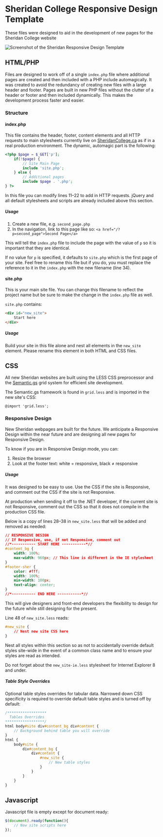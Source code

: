# Sheridan College Responsive Design Template

These files were designed to aid in the development of new pages for the Sheridan College website

![Screenshot of the Sheridan Responsive Design Template](http://cfprod.sheridaninstitute.ca/tina/assets/etc/screenshot.png)

## HTML/PHP

Files are designed to work off of a single `index.php` file where additional pages are created and then included with a PHP include automagically. It was created to avoid the redundancy of creating new files with a large header and footer. Pages are built in new PHP files without the clutter of a header or footer and then included dynamically. This makes the development process faster and easier.


### Structure

#### index.php

This file contains the header, footer, content elements and all HTTP requests to main stylesheets currently live on [SheridanCollege.ca](http://sheridancollege.ca) as if in a real production environment. The dynamic, automagic part is the following:

```php
<?php $page = $_GET['p'];
	if(!$page) {
		// Site Main Page
		include 'site.php';
	} else {
		// Additional pages
		include $page . '.php';
} ?>
```

In this file you can modify lines 11–22 to add in HTTP requests. jQuery and all default stylesheets and scripts are already included above this section.


##### Usage

1. Create a new file, e.g. `second_page.php`
2. In the navigation, link to this page like so: `<a href="/?p=second_page">Second Page</a>`

This will tell the `index.php` file to include the page with the value of `p` so it is important that they are identical.

If no value for `p` is specified, it defaults to `site.php` which is the first page of your site. Feel free to rename this file but if you do, you must replace the reference to it in the `index.php` with the new filename (line 34).


#### site.php

This is your main site file. You can change this filename to reflect the project name but be sure to make the change in the `index.php` file as well.

`site.php` contains:

```html
<div id="new_site">
	Start here
</div>
```

##### Usage

Build your site in this file alone and nest all elements in the `new_site` element. Please rename this element in both HTML and CSS files.


## CSS

All new Sheridan websites are built using the LESS CSS preprocessor and the [Semantic.gs](http://semantic.gs) grid system for efficient site development.

The Semantic.gs framework is found in `grid.less` and is imported in the new site's CSS:

`@import 'grid.less';`


### Responsive Design

New Sheridan webpages are built for the future. We anticipate a Responsive Design within the near future and are designing all new pages for Responsive Design.

To know if you are in Responsive Design mode, you can:

1. Resize the browser
2. Look at the footer text: white = responsive, black &ne; responsive


##### Usage

It was designed to be easy to use. Use the CSS if the site is Responsive, and comment out the CSS if the site is not Responsive.

At production when sending it off to the .NET developer, if the current site is not Responsive, comment out the CSS so that it does not compile in the production CSS file.

Below is a copy of lines 28–38 in `new_site.less` that will be added and removed as needed:

```css
// RESPONSIVE DESIGN
// If Responsive, use, if not Responsive, comment out
//*----------- START HERE -----------*//
#content_bg {
	width: 100%;
	max-width: 960px; // This line is different in the IE stylesheet
}
#footer-sher {
	color: #fff;
	width: 100%;
	min-width: 100px;
	text-align: center;
}
//*----------- END HERE -----------*//
```

This will give designers and front-end developers the flexibility to design for the future while still designing for the present.

Line 48 of `new_site.less` reads:

```css
#new_site {
	// Nest new site CSS here
}
```

Nest all styles within this section so as not to accidentally override default styles site-wide in the event of a common class name and to ensure your styles are read as intended.

Do not forget about the `new_site-ie.less` stylesheet for Internet Explorer 8 and under.


##### Table Style Overrides

Optional table styles overrides for tabular data. Narrowed down CSS specificity is required to override default table styles and is turned off by default:

```scss
/******************
  Tables Overrides
******************/
html body#site div#content_bg div#content {
	// Background behind table you will override
}
html {
	body#site {
		div#content_bg {
			div#content {
				#new_site {
					// New table styles
				}
			}
		}
	}
}
```


## Javascript

Javascript file is empty except for document ready:

``` js
$(document).ready(function(){
	// New site scripts here
});
```